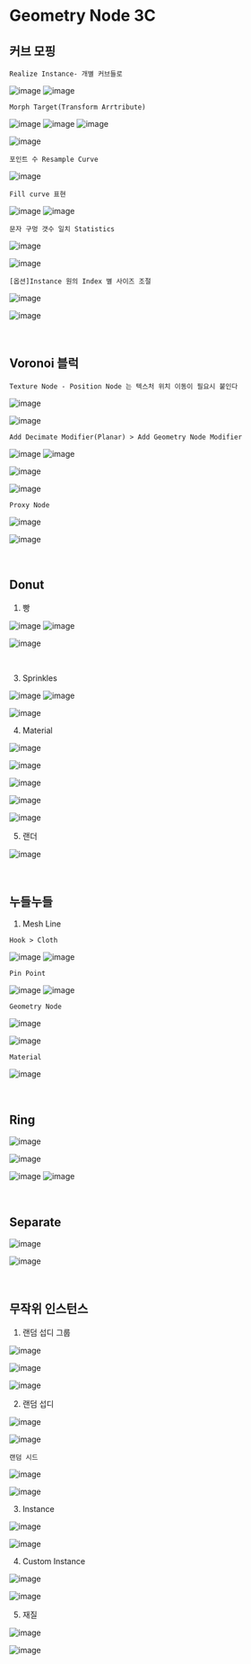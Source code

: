Geometry Node 3C
===================

커브 모핑
------------

`Realize Instance- 개별 커브들로`

![image](https://user-images.githubusercontent.com/30430227/158501120-a38c09fc-497b-4c36-8caa-b80869b5c933.png)
![image](https://user-images.githubusercontent.com/30430227/158501156-af2dac07-f8b4-4202-9826-5c545bf6110b.png)

`Morph Target(Transform Arrtribute)`

![image](https://user-images.githubusercontent.com/30430227/139566970-2ba82ba5-813f-4037-a5f8-dbf0f994c2b9.png)
![image](https://user-images.githubusercontent.com/30430227/139566984-b9b8d0b9-16c6-43f0-8379-6d1d731760e4.png)
![image](https://user-images.githubusercontent.com/30430227/139567025-012625e1-5e96-4b06-a91a-da17dcb44d92.png)

![image](https://user-images.githubusercontent.com/30430227/158501868-f06b7172-9675-4dcd-a24c-f711ab0fe187.png)

`포인트 수 Resample Curve`

![image](https://user-images.githubusercontent.com/30430227/158502088-fb79afb8-0d92-4745-bcab-b897b95a2013.png)

`Fill curve 표현`

![image](https://user-images.githubusercontent.com/30430227/139567263-1830d0c9-8924-429f-a778-225ec842f28e.png)
![image](https://user-images.githubusercontent.com/30430227/139567266-671abaf2-59dd-4804-8ee3-1d39a3ce8071.png)

`문자 구멍 갯수 일치 Statistics`

![image](https://user-images.githubusercontent.com/30430227/158503077-547c21eb-7cbd-43c4-a26a-6ed8d8edb568.png)

![image](https://user-images.githubusercontent.com/30430227/158503163-82b1715c-98da-4c9b-8f05-b5820a4d0af9.png)

`[옵션]Instance 원의 Index 별 사이즈 조절`

![image](https://user-images.githubusercontent.com/30430227/139568234-2bf866ba-3423-4de0-bccb-8f3ad9c050ee.png)

![image](https://user-images.githubusercontent.com/30430227/158503755-a07f79e9-37e4-4adf-8783-ed468056df4f.png)

<br>

Voronoi 블럭 
-------------

`Texture Node - Position Node 는 텍스처 위치 이동이 필요시 붙인다`

![image](https://user-images.githubusercontent.com/30430227/139760382-03e3cf10-3b27-4ce6-bf38-b8ea370dc383.png)

![image](https://user-images.githubusercontent.com/30430227/139760465-aa2bfcfd-b5c9-4322-b443-efc618f4c383.png)

`Add Decimate Modifier(Planar) > Add Geometry Node Modifier`

![image](https://user-images.githubusercontent.com/30430227/149057732-24b37e97-ff3b-4522-8286-d4868b732b0e.png)
![image](https://user-images.githubusercontent.com/30430227/149057763-703f8c6b-1054-43bc-b386-fc31faa345ff.png)

![image](https://user-images.githubusercontent.com/30430227/149057790-9d04dc61-7d18-4b13-8b51-219d30cf5c44.png)

![image](https://user-images.githubusercontent.com/30430227/149057843-0c8ebe29-a77c-4fb6-8c18-68896afcd091.png)

`Proxy Node`

![image](https://user-images.githubusercontent.com/30430227/149058098-dc982c75-2bb6-4ddc-89d9-e13235c64a28.png)

![image](https://user-images.githubusercontent.com/30430227/149058148-6e3920bd-0e84-4005-a197-28f8970ca13e.png)

<br>

Donut
---------

1. 빵 

![image](https://user-images.githubusercontent.com/30430227/139837216-7918dcf0-ce7e-401f-b2d7-36f9289c7f60.png)
![image](https://user-images.githubusercontent.com/30430227/139837307-e26f5e98-111d-4506-bc36-d623eb94f74a.png)

![image](https://user-images.githubusercontent.com/30430227/149062393-32fdb735-0eb2-4813-aae9-166f560e0682.png)

<br>

3. Sprinkles

![image](https://user-images.githubusercontent.com/30430227/139843378-1c60c46c-a27e-4d16-a517-a585d8a44a36.png)
![image](https://user-images.githubusercontent.com/30430227/139843566-d5c90649-1615-4d70-967c-fda9054b552a.png)

![image](https://user-images.githubusercontent.com/30430227/149063203-2e279684-0c31-4730-a21e-c752fc8245a5.png)

4. Material

![image](https://user-images.githubusercontent.com/30430227/139843934-053f2b7d-cf52-45bd-86e4-33c845e5b099.png)

![image](https://user-images.githubusercontent.com/30430227/139844365-c4ed356d-04ab-4dc6-92e1-9b675e0ed1c4.png)

![image](https://user-images.githubusercontent.com/30430227/139844393-ca19ea8c-e6c3-473c-a108-231caa4488c0.png)

![image](https://user-images.githubusercontent.com/30430227/139845381-3624191e-6f7c-4143-a9ed-a51396967695.png)

![image](https://user-images.githubusercontent.com/30430227/139845537-3f440007-069e-4721-8208-e91fd01ee285.png)

5. 랜더

![image](https://user-images.githubusercontent.com/30430227/139845715-33d8ee0f-d5bb-484d-aa2b-9c1ca0db0c2a.png)

<br>

누들누들 
---------

1. Mesh Line

`Hook > Cloth`

![image](https://user-images.githubusercontent.com/30430227/139947444-312b0bae-1f35-4d23-8370-63d62cc41879.png)
![image](https://user-images.githubusercontent.com/30430227/139947641-c2e91028-3433-4814-93a3-f21d79c19448.png)

`Pin Point`

![image](https://user-images.githubusercontent.com/30430227/139947513-2327578a-d3f5-4437-93d7-78634fde02b8.png)
![image](https://user-images.githubusercontent.com/30430227/139947584-bd873bfd-8f3b-4152-9f63-2735e6fdd4c7.png)

`Geometry Node`

![image](https://user-images.githubusercontent.com/30430227/149064886-f7c86014-7690-44ca-ac9e-2f162ed00005.png)

![image](https://user-images.githubusercontent.com/30430227/149064918-8a217843-63d8-48fe-a583-1898592c0c16.png)

`Material`

![image](https://user-images.githubusercontent.com/30430227/149065039-af5b4896-eebb-49f3-8f89-12bd6cda0dc3.png)

<br>

Ring
-----

![image](https://user-images.githubusercontent.com/30430227/140256780-ad8493a4-5662-4288-b671-4e57bf4c8631.png)

![image](https://user-images.githubusercontent.com/30430227/140256756-a4ced21a-8b77-4da6-9179-d235b86815fd.png)

![image](https://user-images.githubusercontent.com/30430227/140256867-49a0ae66-3b09-4257-aaa3-241de463128e.png)
![image](https://user-images.githubusercontent.com/30430227/140256892-b50d93aa-a9f4-48f2-a5b3-1dd9822a0f63.png)

<br>

Separate
-------------

![image](https://user-images.githubusercontent.com/30430227/141681253-785e1b27-d7e8-41ba-a2fe-1c51b145f2dd.png)

![image](https://user-images.githubusercontent.com/30430227/141681262-254b53bc-86a9-471e-90f7-f0e807e6af65.png)

<br>

무작위 인스턴스 
----------------

1. 랜덤 섭디 그룹 

![image](https://user-images.githubusercontent.com/30430227/141304056-f58f4135-f729-4b90-a91c-9efa40b9a284.png)

![image](https://user-images.githubusercontent.com/30430227/141304303-0ee0f0a3-f039-49a4-8268-a08aa789b11c.png)

![image](https://user-images.githubusercontent.com/30430227/141304342-f9790f01-2972-441d-9be2-bddd37388d94.png)

2. 랜덤 섭디 

![image](https://user-images.githubusercontent.com/30430227/141304543-7bd99868-60ee-48b4-8ef0-d7921f8d9488.png)

![image](https://user-images.githubusercontent.com/30430227/141304575-1d56929b-9e49-4535-a3cb-f58883957b07.png)

`랜덤 시드`

![image](https://user-images.githubusercontent.com/30430227/141304771-bb3e4b1a-0a22-4bca-ae20-ca8ec926d382.png)

![image](https://user-images.githubusercontent.com/30430227/141304803-91ec74e9-baef-492c-a993-329b8c709c76.png)

3. Instance

![image](https://user-images.githubusercontent.com/30430227/141305373-131047b8-25bd-40f8-83c5-22c1bd52287a.png)

![image](https://user-images.githubusercontent.com/30430227/141305405-cc14cb93-52bf-4b9e-bc5e-209d7958995a.png)

4. Custom Instance

![image](https://user-images.githubusercontent.com/30430227/141306195-c02cb72a-5ae6-477b-896c-84293f5f799e.png)

![image](https://user-images.githubusercontent.com/30430227/141306256-df919928-8ddd-46ee-8e30-bbe7ede57bef.png)

5. 재질 

![image](https://user-images.githubusercontent.com/30430227/141306614-1f52f757-2345-4f61-b812-3d8344cf973c.png)

![image](https://user-images.githubusercontent.com/30430227/141306665-d762876e-388e-4b40-932d-a38229b41920.png)




